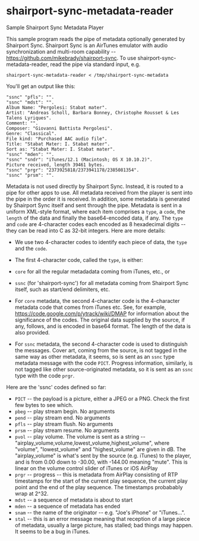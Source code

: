 # shairport-sync-metadata-reader
Sample Shairport Sync Metadata Player

This sample program reads the pipe of metadata optionally generated by Shairport Sync. Shairport Sync is an AirTunes emulator with audio synchronization and multi-room capability -- https://github.com/mikebrady/shairport-sync. To use shairport-sync-metadata-reader, read the pipe via standard input, e.g.

```
shairport-sync-metadata-reader < /tmp/shairport-sync-metadata
```

You'll get an output like this:

```
"ssnc" "pfls": "".
"ssnc" "mdst": "".
Album Name: "Pergolesi: Stabat mater".
Artist: "Andreas Scholl, Barbara Bonney, Christophe Rousset & Les Talens Lyriques".
Comment: "".
Composer: "Giovanni Battista Pergolesi".
Genre: "Classical".
File kind: "Purchased AAC audio file".
Title: "Stabat Mater: I. Stabat mater".
Sort as: "Stabat Mater: I. Stabat mater".
"ssnc" "mden": "".
"ssnc" "sndr": "iTunes/12.1 (Macintosh; OS X 10.10.2)".
Picture received, length 39461 bytes.
"ssnc" "prgr": "2373925818/2373941178/2385081354".
"ssnc" "prsm": "".
```
Metadata is not used directly by Shairport Sync. Instead, it is routed to a pipe for other apps to use. All metadata received from the player is sent into the pipe in the order it is received. In addition, some metadata is generated by Shairport Sync itself and sent through the pipe. Metadata is sent in a uniform XML-style format, where each item comprises a `type`, a `code`, the `length` of the data and finally the base64-encoded data, if any. The `type` and `code` are 4-character codes each encoded as 8 hexadecimal digits -- they can be read into C as 32-bit integers. Here are more details:

* We use two 4-character codes to identify each piece of data, the `type` and the `code`.
* The first 4-character code, called the `type`, is either:
 * `core` for all the regular metadadata coming from iTunes, etc., or
 * `ssnc` (for 'shairport-sync') for all metadata coming from Shairport Sync itself, such as start/end delimiters, etc.

* For `core` metadata, the second 4-character code is the 4-character metadata code that comes from iTunes etc. See, for example, https://code.google.com/p/ytrack/wiki/DMAP for information about the significance of the codes. The original data supplied by the source, if any, follows, and is encoded in base64 format. The length of the data is also provided.
* For `ssnc` metadata, the second 4-character code is used to distinguish the messages. Cover art, coming from the source, is not tagged in the same way as other metadata, it seems, so is sent as an `ssnc` type metadata message with the code `PICT`. Progress information, similarly, is not tagged like other source-originated metadata, so it is sent as an `ssnc` type with the code `prgr`.

Here are the 'ssnc' codes defined so far:
 * `PICT` -- the payload is a picture, either a JPEG or a PNG. Check the first few bytes to see which.
 * `pbeg` -- play stream begin. No arguments
 * `pend` -- play stream end. No arguments
 * `pfls` -- play stream flush. No arguments
 * `prsm` -- play stream resume. No arguments
 * `pvol` -- play volume. The volume is sent as a string -- "airplay_volume,volume,lowest_volume,highest_volume", where "volume", "lowest_volume" and "highest_volume" are given in dB. The "airplay_volume" is what's sent by the source (e.g. iTunes) to the player, and is from 0.00 down to -30.00, with -144.00 meaning "mute". This is linear on the volume control slider of iTunes or iOS AirPlay
 * `prgr` -- progress -- this is metadata from AirPlay consisting of RTP timestamps for the start of the current play sequence, the current play point and the end of the play sequence. The timestamps probabably wrap at 2^32.
 * `mdst` -- a sequence of metadata is about to start
 * `mden` -- a sequence of metadata has ended
 * `snam` -- the name of the originator -- e.g. "Joe's iPhone" or "iTunes...".
 * `stal` -- this is an error message meaning that reception of a large piece of metadata, usually a large picture, has stalled; bad things may happen. It seems to be a bug in iTunes.
 
